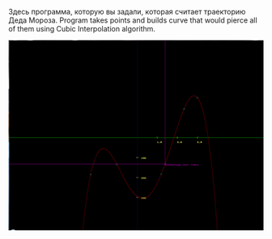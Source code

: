 Здесь программа, которую вы задали, которая считает траекторию Деда Мороза.
Program takes points and builds curve that would pierce all of them using Cubic Interpolation algorithm.

![alt tag](screenshot.png)